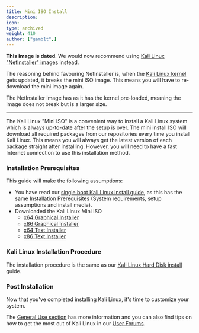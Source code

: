 ```yaml
---
title: Mini ISO Install
description:
icon:
type: archived
weight: 410
author: ["gamb1t",]
---
```


**This image is dated**. We would now recommend using [Kali Linux "NetInstaller" images](https://www.kali.org/downloads/) instead.

The reasoning behind favouring NetInstaller is, when the [Kali Linux kernel](https://pkg.kali.org/pkg/linux) gets updated, it breaks the mini ISO image. This means you will have to re-download the mini image again.

The NetInstaller image has as it has the kernel pre-loaded, meaning the image does not break but is a larger size.

- - -

The Kali Linux "Mini ISO" is a convenient way to install a Kali Linux system which is always [up-to-date](/docs/general-use/updating-kali/) after the setup is over. The mini install ISO will download all required packages from our repositories every time you install Kali Linux. This means you will always get the latest version of each package straight after installing. However, you will need to have a fast Internet connection to use this installation method.

### Installation Prerequisites

This guide will make the following assumptions:

- You have read our [single boot Kali Linux install guide](/docs/installation/hard-disk-install/), as this has the same Installation Prerequisites (System requirements, setup assumptions and install media).
- Downloaded the Kali Linux Mini ISO
	- [x64 Graphical Installer](http://http.kali.org/kali/dists/kali-rolling/main/installer-amd64/current/images/netboot/gtk/mini.iso)
	- [x86 Graphical Installer](http://http.kali.org/kali/dists/kali-rolling/main/installer-i386/current/images/netboot/gtk/mini.iso)
    - [x64 Text Installer](http://http.kali.org/kali/dists/kali-rolling/main/installer-amd64/current/images/netboot/mini.iso)
    - [x86 Text Installer](http://http.kali.org/kali/dists/kali-rolling/main/installer-i386/current/images/netboot/mini.iso)

### Kali Linux Installation Procedure

The installation procedure is the same as our [Kali Linux Hard Disk install](/docs/installation/hard-disk-install/) guide.

### Post Installation

Now that you've completed installing Kali Linux, it's time to customize your system.

The [General Use section](/docs/general-use/) has more information and you can also find tips on how to get the most out of Kali Linux in our [User Forums](https://forums.kali.org/).
